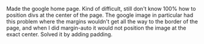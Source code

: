 Made the google home page. Kind of difficult, still don't know 100% how to 
position divs at the center of the page. The google image in particular had this problem
where the margins wouldn't get all the way to the border of the page, and
when I did margin-auto it would not position the image at the exact center.
Solved it by adding padding.
